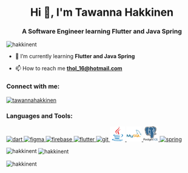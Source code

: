 <h1 align="center">Hi 👋, I'm Tawanna Hakkinen</h1>
<h3 align="center">A Software Engineer learning Flutter and Java Spring</h3>

<p align="left"> <img src="https://komarev.com/ghpvc/?username=hakkinent&label=Profile%20views&color=0e75b6&style=flat" alt="hakkinent" /> </p>

- 🌱 I’m currently learning **Flutter and Java Spring**

- 📫 How to reach me **thol_16@hotmail.com**

<h3 align="left">Connect with me:</h3>
<p align="left">
<a href="https://linkedin.com/in/tawannahakkinen" target="blank"><img align="center" src="https://raw.githubusercontent.com/rahuldkjain/github-profile-readme-generator/master/src/images/icons/Social/linked-in-alt.svg" alt="tawannahakkinen" height="30" width="40" /></a>
</p>

<h3 align="left">Languages and Tools:</h3>
<p align="left"> <a href="https://dart.dev" target="_blank" rel="noreferrer"> <img src="https://www.vectorlogo.zone/logos/dartlang/dartlang-icon.svg" alt="dart" width="40" height="40"/> </a> <a href="https://www.figma.com/" target="_blank" rel="noreferrer"> <img src="https://www.vectorlogo.zone/logos/figma/figma-icon.svg" alt="figma" width="40" height="40"/> </a> <a href="https://firebase.google.com/" target="_blank" rel="noreferrer"> <img src="https://www.vectorlogo.zone/logos/firebase/firebase-icon.svg" alt="firebase" width="40" height="40"/> </a> <a href="https://flutter.dev" target="_blank" rel="noreferrer"> <img src="https://www.vectorlogo.zone/logos/flutterio/flutterio-icon.svg" alt="flutter" width="40" height="40"/> </a> <a href="https://git-scm.com/" target="_blank" rel="noreferrer"> <img src="https://www.vectorlogo.zone/logos/git-scm/git-scm-icon.svg" alt="git" width="40" height="40"/> </a> <a href="https://www.java.com" target="_blank" rel="noreferrer"> <img src="https://raw.githubusercontent.com/devicons/devicon/master/icons/java/java-original.svg" alt="java" width="40" height="40"/> </a> <a href="https://www.mysql.com/" target="_blank" rel="noreferrer"> <img src="https://raw.githubusercontent.com/devicons/devicon/master/icons/mysql/mysql-original-wordmark.svg" alt="mysql" width="40" height="40"/> </a> <a href="https://www.postgresql.org" target="_blank" rel="noreferrer"> <img src="https://raw.githubusercontent.com/devicons/devicon/master/icons/postgresql/postgresql-original-wordmark.svg" alt="postgresql" width="40" height="40"/> </a> <a href="https://spring.io/" target="_blank" rel="noreferrer"> <img src="https://www.vectorlogo.zone/logos/springio/springio-icon.svg" alt="spring" width="40" height="40"/> </a> </p>

<p><img align="left" src="https://github-readme-stats.vercel.app/api/top-langs?username=hakkinent&show_icons=true&locale=en&layout=compact" alt="hakkinent" /></p>

<p>&nbsp;<img align="center" src="https://github-readme-stats.vercel.app/api?username=hakkinent&show_icons=true&locale=en" alt="hakkinent" /></p>

<p><img align="center" src="https://github-readme-streak-stats.herokuapp.com/?user=hakkinent&" alt="hakkinent" /></p>

